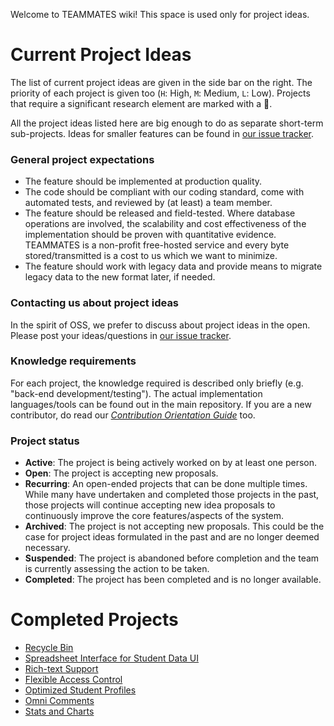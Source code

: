 Welcome to TEAMMATES wiki! This space is used only for project ideas.

# Current Project Ideas

The list of current project ideas are given in the side bar on the right. The priority of each project is given too (`H`: High, `M`: Medium, `L`: Low). Projects that require a significant research element are marked with a :microscope:.

All the project ideas listed here are big enough to do as separate short-term sub-projects. Ideas for smaller features can be found in [our issue tracker](../issues).

### General project expectations

* The feature should be implemented at production quality.
* The code should be compliant with our coding standard, come with automated tests, and reviewed by (at least) a team member.
* The feature should be released and field-tested. Where database operations are involved, the scalability and cost effectiveness of the implementation should be proven with quantitative evidence. TEAMMATES is a non-profit free-hosted service and every byte stored/transmitted is a cost to us which we want to minimize.
* The feature should work with legacy data and provide means to migrate legacy data to the new format later, if needed.

### Contacting us about project ideas

In the spirit of OSS, we prefer to discuss about project ideas in the open. Please post your ideas/questions in [our issue tracker](../issues).

### Knowledge requirements

For each project, the knowledge required is described only briefly (e.g. "back-end development/testing"). The actual implementation languages/tools can be found out in the main repository. If you are a new contributor, do read our [_Contribution Orientation Guide_](../blob/master/docs/CONTRIBUTING.md) too.

### Project status

* **Active**: The project is being actively worked on by at least one person.
* **Open**: The project is accepting new proposals.
* **Recurring**: An open-ended projects that can be done multiple times. While many have undertaken and completed those projects in the past, those projects will continue accepting new idea proposals to continuously improve the core features/aspects of the system.
* **Archived**: The project is not accepting new proposals. This could be the case for project ideas formulated in the past and are no longer deemed necessary.
* **Suspended**: The project is abandoned before completion and the team is currently assessing the action to be taken.
* **Completed**: The project has been completed and is no longer available.


# Completed Projects
* [Recycle Bin](./Recycle-Bin)
* [Spreadsheet Interface for Student Data UI](./Spreadsheet-Interface-for-Student-Data-UI)
* [Rich-text Support](./Rich-text-Support)
* [Flexible Access Control](./Flexible-Access-Control)
* [Optimized Student Profiles](./Optimized-Student-Profiles)
* [Omni Comments](./Omni-Comments)
* [Stats and Charts](./Stats-and-Charts)